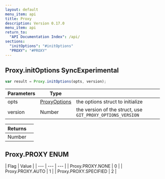 ```yaml
---
layout: default
menu_item: api
title: Proxy
description: Version 0.17.0
menu_item: api
return_to:
  "API Documentation Index": /api/
sections:
  "initOptions": "#initOptions"
  "PROXY": "#PROXY"
---
```


## <a name="initOptions"></a><span>Proxy.</span>initOptions <span class="tags"><span class="sync">Sync</span><span class="experimental">Experimental</span></span>

```js
var result = Proxy.initOptions(opts, version);
```

| Parameters | Type |   |
| --- | --- | --- |
| opts | [ProxyOptions](/api/proxy_options/) | the options struct to initialize |
| version | Number | the version of the struct, use `GIT_PROXY_OPTIONS_VERSION` |

| Returns |  |
| --- | --- |
| Number |  |

## <a name="PROXY"></a><span>Proxy.</span>PROXY <span class="tags"><span class="enum">ENUM</span></span>

| Flag | Value |
| --- | --- | --- |
| <span>Proxy.PROXY.</span>NONE | 0 |
| <span>Proxy.PROXY.</span>AUTO | 1 |
| <span>Proxy.PROXY.</span>SPECIFIED | 2 |

